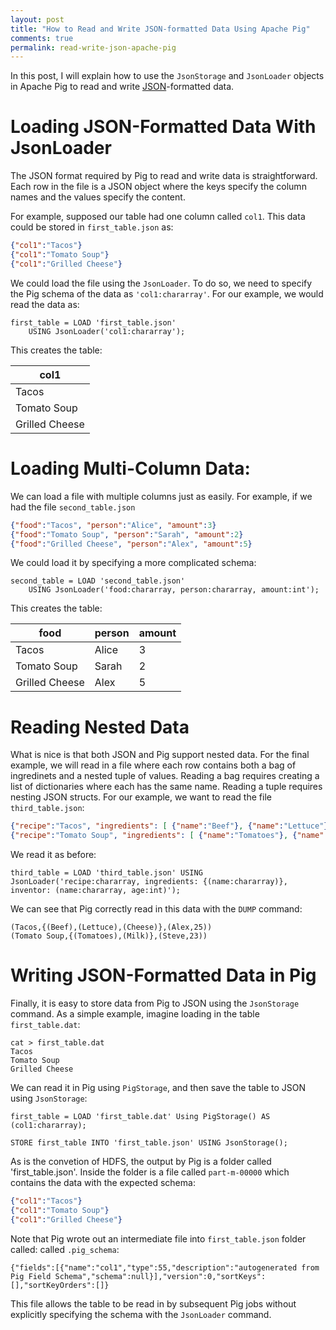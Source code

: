 ```yaml
---
layout: post
title: "How to Read and Write JSON-formatted Data Using Apache Pig"
comments: true
permalink: read-write-json-apache-pig
---
```


In this post, I will explain how to use the `JsonStorage` and
`JsonLoader` objects in Apache Pig to read and write 
[JSON](www.json.org)-formatted data.

# Loading JSON-Formatted Data With JsonLoader

The JSON format required by Pig to read and write data
is straightforward.  Each row in the file is
a JSON object where the keys specify the column names and 
the values specify the content.

For example, supposed our table had one column
called `col1`. This data could be stored in `first_table.json` as:

```json
{"col1":"Tacos"}
{"col1":"Tomato Soup"}
{"col1":"Grilled Cheese"}
```

We could load the file using the `JsonLoader`. To do so,
we need to specify the Pig schema of the data as `'col1:chararray'`.
For our example, we would read the data as:

```
first_table = LOAD 'first_table.json' 
    USING JsonLoader('col1:chararray');
```

This creates the table:

|           col1 |
| -------------- |
|          Tacos |
|    Tomato Soup |
| Grilled Cheese |

# Loading Multi-Column Data:

We can load a file with multiple columns just as easily. For example,
if we had the file `second_table.json`

```json
{"food":"Tacos", "person":"Alice", "amount":3}
{"food":"Tomato Soup", "person":"Sarah", "amount":2}
{"food":"Grilled Cheese", "person":"Alex", "amount":5}
```

We could load it by specifying a more complicated schema:

```
second_table = LOAD 'second_table.json' 
    USING JsonLoader('food:chararray, person:chararray, amount:int');
```

This creates the table:

|           food | person | amount |
| -------------- | ------ | ------ |
|          Tacos |  Alice |      3 |
|    Tomato Soup |  Sarah |      2 |
| Grilled Cheese |   Alex |      5 |


# Reading Nested Data

What is nice is that both JSON and Pig support nested data.
For the final example, we will read in a file where each row contains
both a bag of ingredinets and a nested tuple of values.
Reading a bag requires creating a list of dictionaries where
each has the same name. Reading a tuple requires nesting
JSON structs.
For our example, we want to read the file `third_table.json`:

```json
{"recipe":"Tacos", "ingredients": [ {"name":"Beef"}, {"name":"Lettuce"}, {"name":"Cheese"} ], "inventor": {"name":"Alex", "age": 25}}
{"recipe":"Tomato Soup", "ingredients": [ {"name":"Tomatoes"}, {"name":"Milk"} ], "inventor": {"name":"Steve", "age": 23}}
```

We read it as before:

```
third_table = LOAD 'third_table.json' USING JsonLoader('recipe:chararray, ingredients: {(name:chararray)}, inventor: (name:chararray, age:int)');
```

We can see that Pig correctly read in this data with the `DUMP` command:
```
(Tacos,{(Beef),(Lettuce),(Cheese)},(Alex,25))
(Tomato Soup,{(Tomatoes),(Milk)},(Steve,23))
```

# Writing JSON-Formatted Data in Pig

Finally, it is easy to store data from Pig to JSON using the
`JsonStorage` command. As a simple example, imagine loading in the
table `first_table.dat`:

```
cat > first_table.dat
Tacos
Tomato Soup
Grilled Cheese
```

We can read it in Pig using `PigStorage`, and then save the table
to JSON using `JsonStorage`:

```
first_table = LOAD 'first_table.dat' Using PigStorage() AS (col1:chararray);

STORE first_table INTO 'first_table.json' USING JsonStorage();
```

As is the convetion of HDFS, the output by Pig is a folder called
'first_table.json'. Inside the folder is a file called `part-m-00000`
which contains the data with the expected schema:

```json
{"col1":"Tacos"}
{"col1":"Tomato Soup"}
{"col1":"Grilled Cheese"}
```

Note that Pig wrote out an intermediate file into `first_table.json`
folder called: called `.pig_schema`:
```
{"fields":[{"name":"col1","type":55,"description":"autogenerated from Pig Field Schema","schema":null}],"version":0,"sortKeys":[],"sortKeyOrders":[]}
```

This file allows the table to be read in by subsequent Pig jobs
without explicitly specifying the schema with the `JsonLoader`
command.

